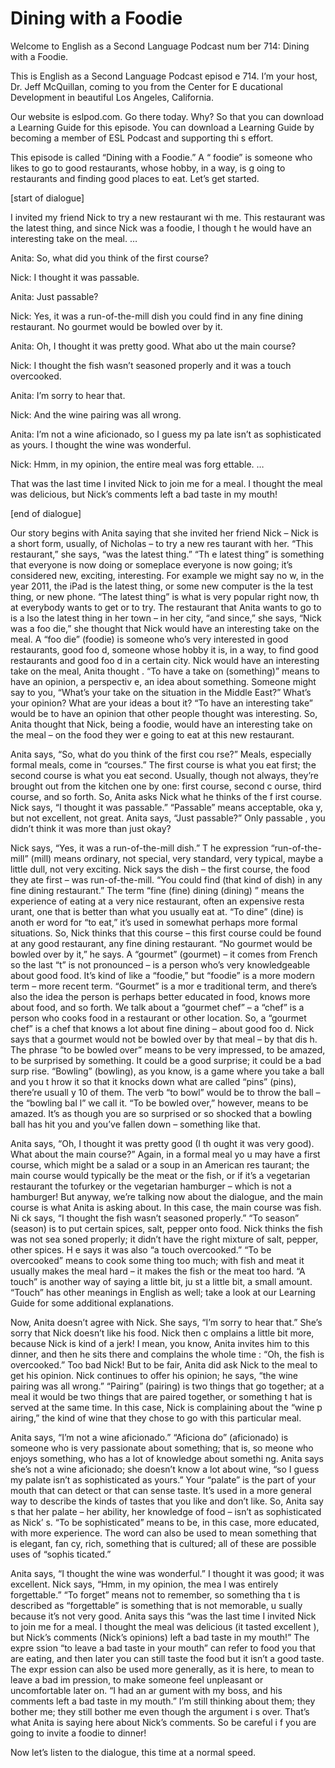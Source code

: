 # Dining with a Foodie

Welcome to English as a Second Language Podcast num ber 714: Dining with a Foodie.

This is English as a Second Language Podcast episod e 714.  I’m your host, Dr. Jeff McQuillan, coming to you from the Center for E ducational Development in beautiful Los Angeles, California.

Our website is eslpod.com.  Go there today.  Why?  So that you can download a Learning Guide for this episode.  You can download a Learning Guide by becoming a member of ESL Podcast and supporting thi s effort.

This episode is called “Dining with a Foodie.”  A “ foodie” is someone who likes to go to good restaurants, whose hobby, in a way, is g oing to restaurants and finding good places to eat.  Let’s get started.

[start of dialogue]

I invited my friend Nick to try a new restaurant wi th me.  This restaurant was the latest thing, and since Nick was a foodie, I though t he would have an interesting take on the meal. …

Anita:  So, what did you think of the first course?

Nick:  I thought it was passable.

Anita:  Just passable?

Nick:  Yes, it was a run-of-the-mill dish you could  find in any fine dining restaurant.  No gourmet would be bowled over by it.

Anita:  Oh, I thought it was pretty good.  What abo ut the main course?

Nick:  I thought the fish wasn’t seasoned properly and it was a touch overcooked.

Anita:  I’m sorry to hear that.

Nick:  And the wine pairing was all wrong.

Anita:  I’m not a wine aficionado, so I guess my pa late isn’t as sophisticated as yours.  I thought the wine was wonderful.

Nick:  Hmm, in my opinion, the entire meal was forg ettable. …

That was the last time I invited Nick to join me for a meal.  I thought the meal was delicious, but Nick’s comments left a bad taste in my mouth!

[end of dialogue]

Our story begins with Anita saying that she invited  her friend Nick – Nick is a short form, usually, of Nicholas – to try a new res taurant with her.  “This restaurant,” she says, “was the latest thing.”  “Th e latest thing” is something that everyone is now doing or someplace everyone is now going; it’s considered new, exciting, interesting.  For example we might say no w, in the year 2011, the iPad is the latest thing, or some new computer is the la test thing, or new phone.  “The latest thing” is what is very popular right now, th at everybody wants to get or to try.  The restaurant that Anita wants to go to is a lso the latest thing in her town – in her city, “and since,” she says, “Nick was a foo die,” she thought that Nick would have an interesting take on the meal.  A “foo die” (foodie) is someone who’s very interested in good restaurants, good foo d, someone whose hobby it is, in a way, to find good restaurants and good foo d in a certain city.  Nick would have an interesting take on the meal, Anita thought .  “To have a take on (something)” means to have an opinion, a perspectiv e, an idea about something. Someone might say to you, “What’s your take on the situation in the Middle East?”  What’s your opinion?  What are your ideas a bout it?  “To have an interesting take” would be to have an opinion that other people thought was interesting.  So, Anita thought that Nick, being a foodie, would have an interesting take on the meal – on the food they wer e going to eat at this new restaurant.

Anita says, “So, what do you think of the first cou rse?”  Meals, especially formal meals, come in “courses.”  The first course is what  you eat first; the second course is what you eat second.  Usually, though not  always, they’re brought out from the kitchen one by one: first course, second c ourse, third course, and so forth.  So, Anita asks Nick what he thinks of the f irst course.  Nick says, “I thought it was passable.”  “Passable” means acceptable, oka y, but not excellent, not great.  Anita says, “Just passable?”  Only passable , you didn’t think it was more than just okay?

Nick says, “Yes, it was a run-of-the-mill dish.”  T he expression “run-of-the-mill” (mill) means ordinary, not special, very standard, very typical, maybe a little dull, not very exciting.  Nick says the dish – the first course, the food they ate first – was run-of-the-mill.  “You could find (that kind of  dish) in any fine dining restaurant.”  The term “fine (fine) dining (dining) ” means the experience of eating at a very nice restaurant, often an expensive resta urant, one that is better than what you usually eat at.  “To dine” (dine) is anoth er word for “to eat,” it’s used in somewhat perhaps more formal situations.  So, Nick thinks that this course – this first course could be found at any good restaurant,  any fine dining restaurant. “No gourmet would be bowled over by it,” he says.  A “gourmet” (gourmet) – it comes from French so the last “t” is not pronounced  – is a person who’s very knowledgeable about good food.  It’s kind of like a  “foodie,” but “foodie” is a more modern term – more recent term.  “Gourmet” is a mor e traditional term, and there’s also the idea the person is perhaps better educated in food, knows more about food, and so forth.  We talk about a “gourmet  chef” – a “chef” is a person who cooks food in a restaurant or other location.  So, a “gourmet chef” is a chef that knows a lot about fine dining – about good foo d.  Nick says that a gourmet would not be bowled over by that meal – by that dis h.  The phrase “to be bowled over” means to be very impressed, to be amazed, to be surprised by something. It could be a good surprise; it could be a bad surp rise.  “Bowling” (bowling), as you know, is a game where you take a ball and you t hrow it so that it knocks down what are called “pins” (pins), there’re usuall y 10 of them.  The verb “to bowl” would be to throw the ball – the “bowling bal l” we call it.  “To be bowled over,” however, means to be amazed.  It’s as though  you are so surprised or so shocked that a bowling ball has hit you and you’ve fallen down – something like that.

Anita says, “Oh, I thought it was pretty good (I th ought it was very good).  What about the main course?”  Again, in a formal meal yo u may have a first course, which might be a salad or a soup in an American res taurant; the main course would typically be the meat or the fish, or if it’s  a vegetarian restaurant the tofurkey or the vegetarian hamburger – which is not  a hamburger!  But anyway, we’re talking now about the dialogue, and the main course is what Anita is asking about.  In this case, the main course was fish.  Ni ck says, “I thought the fish wasn’t seasoned properly.”  “To season” (season) is  to put certain spices, salt, pepper onto food.  Nick thinks the fish was not sea soned properly; it didn’t have the right mixture of salt, pepper, other spices.  H e says it was also “a touch overcooked.”  “To be overcooked” means to cook some thing too much; with fish and meat it usually makes the meal hard – it makes the fish or the meat too hard. “A touch” is another way of saying a little bit, ju st a little bit, a small amount. “Touch” has other meanings in English as well; take  a look at our Learning Guide for some additional explanations.

 Now, Anita doesn’t agree with Nick.  She says, “I’m  sorry to hear that.”  She’s sorry that Nick doesn’t like his food.  Nick then c omplains a little bit more, because Nick is kind of a jerk!  I mean, you know, Anita invites him to this dinner, and then he sits there and complains the whole time : “Oh, the fish is overcooked.”  Too bad Nick!  But to be fair, Anita did ask Nick to the meal to get his opinion.  Nick continues to offer his opinion; he says, “the wine pairing was all wrong.”  “Pairing” (pairing) is two things that go together; at a meal it would be two things that are paired together, or something t hat is served at the same time. In this case, Nick is complaining about the “wine p airing,” the kind of wine that they chose to go with this particular meal.

Anita says, “I’m not a wine aficionado.”  “Aficiona do” (aficionado) is someone who is very passionate about something; that is, so meone who enjoys something, who has a lot of knowledge about somethi ng.  Anita says she’s not a wine aficionado; she doesn’t know a lot about wine,  “so I guess my palate isn’t as sophisticated as yours.”  Your “palate” is the part  of your mouth that can detect or that can sense taste.  It’s used in a more general way to describe the kinds of tastes that you like and don’t like.  So, Anita say s that her palate – her ability, her knowledge of food – isn’t as sophisticated as Nick’ s.  “To be sophisticated” means to be, in this case, more educated, with more  experience.  The word can also be used to mean something that is elegant, fan cy, rich, something that is cultured; all of these are possible uses of “sophis ticated.”

Anita says, “I thought the wine was wonderful.”  I thought it was good; it was excellent.  Nick says, “Hmm, in my opinion, the mea l was entirely forgettable.” “To forget” means not to remember, so something tha t is described as “forgettable” is something that is not memorable, u sually because it’s not very good.  Anita says this “was the last time I invited  Nick to join me for a meal.  I thought the meal was delicious (it tasted excellent ), but Nick’s comments (Nick’s opinions) left a bad taste in my mouth!”  The expre ssion “to leave a bad taste in your mouth” can refer to food you that are eating, and then later you can still taste the food but it isn’t a good taste.  The expr ession can also be used more generally, as it is here, to mean to leave a bad im pression, to make someone feel unpleasant or uncomfortable later on.  “I had an ar gument with my boss, and his comments left a bad taste in my mouth.”  I’m still thinking about them; they bother me; they still bother me even though the argument i s over.  That’s what Anita is saying here about Nick’s comments.  So be careful i f you are going to invite a foodie to dinner!

Now let’s listen to the dialogue, this time at a normal speed.
